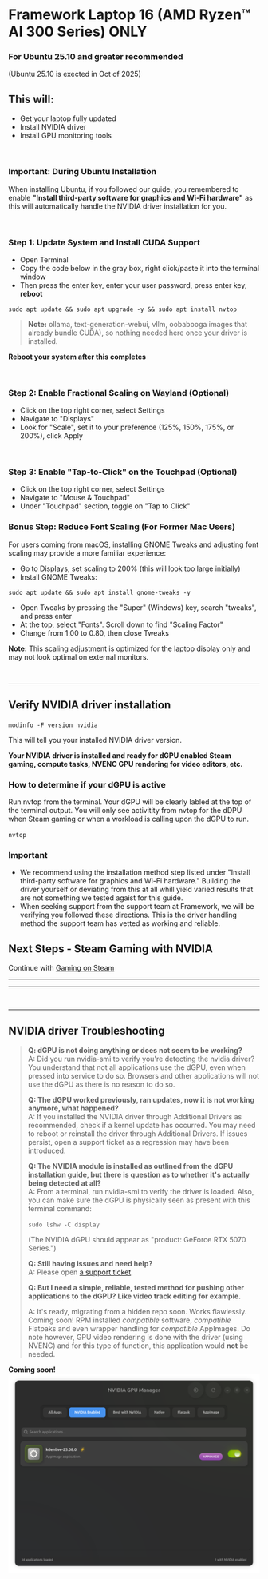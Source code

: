 # Framework Laptop 16 (AMD Ryzen™ AI 300 Series) ONLY
### For Ubuntu 25.10 and greater recommended
(Ubuntu 25.10 is exected in Oct of 2025)

## This will:

- Get your laptop fully updated
- Install NVIDIA driver
- Install GPU monitoring tools

&nbsp;
&nbsp;
&nbsp;

### Important: During Ubuntu Installation

When installing Ubuntu, if you followed our guide, you remembered to enable **"Install third-party software for graphics and Wi-Fi hardware"** as this will automatically handle the NVIDIA driver installation for you.

&nbsp;
&nbsp;
&nbsp;

### Step 1: Update System and Install CUDA Support

- Open Terminal
- Copy the code below in the gray box, right click/paste it into the terminal window
- Then press the enter key, enter your user password, press enter key, **reboot**

```
sudo apt update && sudo apt upgrade -y && sudo apt install nvtop
```

>**Note:** ollama, text-generation-webui, vllm, oobabooga images that already bundle CUDA), so nothing needed here once your driver is installed.

**Reboot your system after this completes**

&nbsp;
&nbsp;
&nbsp;

### Step 2: Enable Fractional Scaling on Wayland (Optional)

- Click on the top right corner, select Settings
- Navigate to "Displays"
- Look for "Scale", set it to your preference (125%, 150%, 175%, or 200%), click Apply

&nbsp;
&nbsp;
&nbsp;

### Step 3: Enable "Tap-to-Click" on the Touchpad (Optional)

- Click on the top right corner, select Settings
- Navigate to "Mouse & Touchpad"
- Under "Touchpad" section, toggle on "Tap to Click"

### Bonus Step: Reduce Font Scaling (For Former Mac Users)

For users coming from macOS, installing GNOME Tweaks and adjusting font scaling may provide a more familiar experience:

- Go to Displays, set scaling to 200% (this will look too large initially)
- Install GNOME Tweaks:
  
```
sudo apt update && sudo apt install gnome-tweaks -y
```

- Open Tweaks by pressing the "Super" (Windows) key, search "tweaks", and press enter
- At the top, select "Fonts". Scroll down to find "Scaling Factor"
- Change from 1.00 to 0.80, then close Tweaks

**Note:** This scaling adjustment is optimized for the laptop display only and may not look optimal on external monitors.

&nbsp;

------------------------------------

## Verify NVIDIA driver installation

`modinfo -F version nvidia`

This will tell you your installed NVIDIA driver version.

**Your NVIDIA driver is installed and ready for dGPU enabled Steam gaming, compute tasks, NVENC GPU rendering for video editors, etc.**

### How to determine if your dGPU is active

Run nvtop from the terminal. Your dGPU will be clearly labled at the top of the terminal output. You will only see activitity from nvtop for the dDPU when Steam gaming or when a workload is calling upon the dGPU to run.

`nvtop`



### Important
- We recommend using the installation method step listed under "Install third-party software for graphics and Wi-Fi hardware." Building the driver yourself or deviating from this at all whill yield varied results that are not something we tested agaist for this guide.
- When seeking support from the support team at Framework, we will be verifying you followed these directions. This is the driver handling method the support team has vetted as working and reliable.

## Next Steps - Steam Gaming with NVIDIA

Continue with [Gaming on Steam](https://github.com/FrameworkComputer/linux-docs/blob/main/framework16/AI-300/Gaming-on-Steam-dGPU-Ubuntu.md#gaming-on-steam-on-ubuntu)

-----------------
-----------------
&nbsp;
&nbsp;

-------------------------

## NVIDIA driver Troubleshooting

> **Q: dGPU is not doing anything or does not seem to be working?**  
> A: Did you run nvidia-smi to verify you're detecting the nvidia driver? You understand that not all applications use the dGPU, even when pressed into service to do so. Browsers and other applications will not use the dGPU as there is no reason to do so.
>
> **Q: The dGPU worked previously, ran updates, now it is not working anymore, what happened?**  
> A: If you installed the NVIDIA driver through Additional Drivers as recommended, check if a kernel update has occurred. You may need to reboot or reinstall the driver through Additional Drivers. If issues persist, open a support ticket as a regression may have been introduced.
>
> **Q: The NVIDIA module is installed as outlined from the dGPU installation guide, but there is question as to whether it's actually being detected at all?**  
> A: From a terminal, run nvidia-smi to verify the driver is loaded. Also, you can make sure the dGPU is physically seen as present with this terminal command:
> 
> `sudo lshw -C display`
> 
> (The NVIDIA dGPU should appear as "product: GeForce RTX 5070 Series.")
>
> **Q: Still having issues and need help?**  
> A: Please open [a support ticket](https://framework.kustomer.help/contact/support-request-ryon9uAuq).
>
> **Q: But I need a simple, reliable, tested method for pushing other applications to the dGPU? Like video track editing for example.**
>
> A: It's ready, migrating from a hidden repo soon. Works flawlessly. Coming soon! RPM installed _compatible_ software, _compatible_ Flatpaks and even wrapper handling for _compatible_ AppImages. Do note however, GPU video rendering is done with the driver (using NVENC) and for this type of function, this application would **not** be needed.

**Coming soon!**
![COMING SOON - NVIDIA GPU Manager application interface showing GPU acceleration controls](https://raw.githubusercontent.com/FrameworkComputer/linux-docs/refs/heads/main/framework16/AI-300/images/NVIDIA-GPU-Manager-Ubuntu.png)

